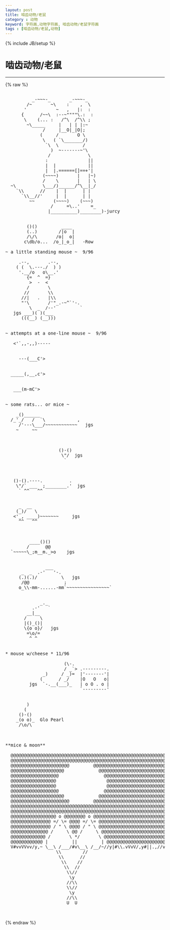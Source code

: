 ```yaml
---
layout: post
title: 啮齿动物/老鼠
category : 动物
keyword: 字符画,动物字符画, 啮齿动物/老鼠字符画
tags : [啮齿动物/老鼠,动物]
---
```

{% include JB/setup %}
# 啮齿动物/老鼠
---
{% raw %}
<pre>

          _-~~~-_       _-~~~-_
        /~       ~\    :    ,  \
       &#039;           ~   ,   |:  :
      {      /~~\  :--~&quot;&quot;&quot;&quot;\.:  :
       \    (... :   /^\  /^\\ ;
        ~\_____     |   | | |:~
              /     |__O|_|O|;
             (     /       O \
              \   ( `\_______/)
               `\  \         /
                 )  ~-------~&#039;\
                /              \
               :               ||
               |  |            ||
               |  |.======[]==+&#039;|
              (~~~~)       |   |~)
              /    \       |   | \
  ~\          \___/)______/^\__|_/
    `\\      //    |  |      | |
      `\\__//&#039;     |  |      | |
         ~~       (~~~~)    (~~~)
                 /     =\..&#039;    =_
                |__________)________)-jurcy


        ()()         ____
        (..)        /|o  |
        /\/\       /o|  o|
       c\db/o...  /o_|_o_|   -Row

~ a little standing mouse ~  9/96

     .--,       .--,
    ( (  \.---./  ) )
     &#039;.__/o   o\__.&#039;
        {=  ^  =}
         &gt;  -  &lt;
        /       \
       //       \\
      //|   .   |\\
      &quot;&#039;\       /&#039;&quot;_.-~^`&#039;-.
         \  _  /--&#039;         `
   jgs ___)( )(___
      (((__) (__)))


~ attempts at a one-line mouse ~  9/96

   &lt;&#039;`,,-,,)-----


     ---(___C&#039;&gt;


  _____(,__,c&#039;&gt;


   ___(m-mC&#039;&gt;


~ some rats... or mice ~

    _()______
  /_&#039;_/   /  `\            ,
     /&#039;---\___/~~~~~~~~~~~~   jgs
    ~     ~~


                  
                    ()-()   
                     \&quot;/  jgs
                      `



   ()-().----.          .
    \&quot;/` ___  ;________.&#039;  jgs
     ` ^^   ^^
              

     _  __
    (_)/   \
   &lt;&#039;_, ____)~~~~~~~     jgs
     ^^   ^^ 



         ____()()
        /      @@
  `~~~~~\_;m__m._&gt;o    jgs


               ___
      _  _  .-&#039;   &#039;-.
     (.)(.)/         \   jgs
      /@@             ;
     o_\\-mm-......-mm`~~~~~~~~~~~~~~~~`
                       

             _._
          .-&#039;   `
        __|__
       /     \
       |()_()|
       \{o o}/   jgs
        =\o/=
         ^ ^


* mouse w/cheese * 11/96
                            
                      (\-.
                      / _`&gt; .---------.
              _)     / _)=  |&#039;-------&#039;|
             (      / _/    |O   O   o|
         jgs  `-.__(___)_   | o O . o |
                            `---------&#039;


        )
       (
     ()-()
    _(o o)_  Glo Pearl
     /\o/\



**mice &amp; moon**

  @@@@@@@@@@@@@@@@@@@@@@@@@@@@@@@@@@@@@@@@@@@@@@@@@@@@@@@@@@@@@@@@@@@
  @@@@@@@@@@@@@@@@@@@@@@@@@@@@@@@@@@@@@@@@@@@@@@@@@@@@@@@@@@@@@@@@@@@
  @@@@@@@@@@@@@@@@@@@@@@         @@@@@@@@@@@@@@@@@@@@@@@@@@@@@@@@@@@@
  @@@@@@@@@@@@@@@@@@@@             @@@@@@@@@@@@@@@@@@@@@@@@@@@@@@@@@@
  @@@@@@@@@@@@@@@@@@                 @@@@@@@@@@@@@@@@@@@@@@@@@@@@@@@@
  @@@@@@@@@@@@@@@@@                   @@@@@@@@@@@@@@@@@@@@@@@@@@@@@@@
  @@@@@@@@@@@@@@@@@                   @@@@@@@@@@@@@@@@@@@@@@@@@@@@@@@
  @@@@@@@@@@@@@@@@@@                 @@@@@@@@@@@@@@@@@@@@@@@@@@@@@@@@
  @@@@@@@@@@@@@@@@@@@@             @@@@@@@@@@@@@@@@@@@@@@@@@@@@@@@@@@
  @@@@@@@@@@@@@@@@@@@@@@         @@@@@@@@@@@@@@@@@@@@@@@@@@@@@@@@@@@@
  @@@@@@@@@@@@@@@@@@@@@@@@@@@@@@@@@@@@@@@@@@@@@@@@@@@@@@@@@@@@@@@@@@@
  @@@@@@@@@@@@@@@@@@@@@@@@@@@@@@@@@@@@@@@@@@@@@@@@@@@@@@@@@@@@@@@@@@@
  @@@@@@@@@@@@@@@@@ o @@@@@@@@ o @@@@@@@@@@@@@@@@@@@@@@@@@@@@@@@@@@@@
  @@@@@@@@@@@@@@@ =/ \= @@@@ =/ \= @@@@@@@@@@@@@@@@@@@@@@@@@@@@@@@@@@
  @@@@@@@@@@@@@@@ / &quot; \ @@@@ / &quot; \ @@@@@@@@@@@@@@@@@@@@@@@@@@@@@@@@@@
  @@@@@@@@@@@@@@ /     \ @@ /     \ @@@@@@@@@@@@@@@@@@@@@@@@@@hjw@@@@
  @@@@@@@@@@@@@ /       \ */       \ @@@@@@@@@@@@@@@@@@@@@@@@@`97@@@@
  @@@@@@@@@@@@ |         ||         | @@@@@@@@@@@@@@@@@@@@@@@@@@@@@@@
  V#vvVVvv/y,~ \__\ /___/#v\__\ /__/~//y|#\\.vVvV/,y#||.,//vvVvVvV,,##
                   \\        //
                    \\      //
                     \\    //
                      \\  //
                       \\//
                        \y
                       //\\
                       \\//
                        \y
                       //\\
                       U  U

 </pre>
{% endraw %}
